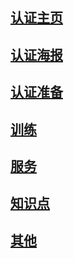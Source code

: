## [认证主页](https://learn.microsoft.com/zh-cn/credentials/)

## [认证海报](https://arch-center.azureedge.net/Credentials/Certification-Poster_zh-cn.pdf)

## [认证准备](./credentials/credentials.md)

## [训练](./training/training.md)

## [服务](./services/services.md)

## [知识点](./KnowledgePoints/KnowledgePoints.md)

## [其他](./other/other.md)